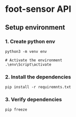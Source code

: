 # foot-sensor API
## Setup environment
### 1. Create python env
```
python3 -m venv env

# Activate the environment
.\env\Script\activate
```

### 2. Install the dependencies
```
pip install -r requiremnts.txt
```

### 3. Verify dependencies
```
pip freeze
```